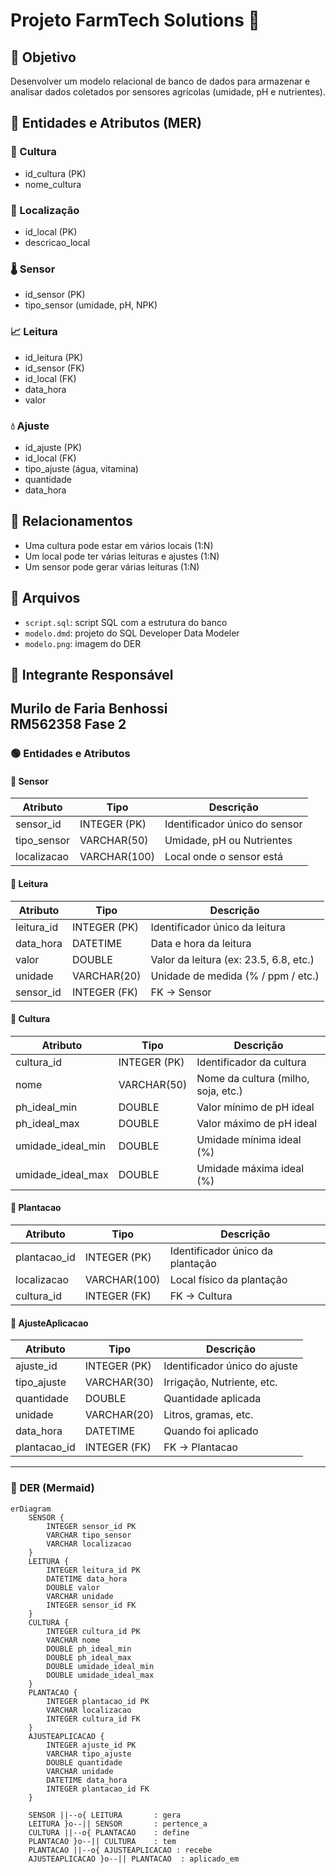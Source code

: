 # Projeto FarmTech Solutions 🌾

## 🌱 Objetivo
Desenvolver um modelo relacional de banco de dados para armazenar e analisar dados coletados por sensores agrícolas (umidade, pH e nutrientes).

## 🧠 Entidades e Atributos (MER)

### 🌾 Cultura
- id_cultura (PK)
- nome_cultura

### 📍 Localização
- id_local (PK)
- descricao_local

### 🌡️ Sensor
- id_sensor (PK)
- tipo_sensor (umidade, pH, NPK)

### 📈 Leitura
- id_leitura (PK)
- id_sensor (FK)
- id_local (FK)
- data_hora
- valor

### 💧 Ajuste
- id_ajuste (PK)
- id_local (FK)
- tipo_ajuste (água, vitamina)
- quantidade
- data_hora

## 🔗 Relacionamentos
- Uma cultura pode estar em vários locais (1:N)
- Um local pode ter várias leituras e ajustes (1:N)
- Um sensor pode gerar várias leituras (1:N)

## 📂 Arquivos
- `script.sql`: script SQL com a estrutura do banco
- `modelo.dmd`: projeto do SQL Developer Data Modeler
- `modelo.png`: imagem do DER

## 👤 Integrante Responsável
Murilo de Faria Benhossi  
RM562358 
Fase 2
---

### 🟢 Entidades e Atributos

#### 📍 Sensor
| Atributo     | Tipo            | Descrição                       |
|--------------|-----------------|---------------------------------|
| sensor_id    | INTEGER (PK)    | Identificador único do sensor   |
| tipo_sensor  | VARCHAR(50)     | Umidade, pH ou Nutrientes       |
| localizacao  | VARCHAR(100)    | Local onde o sensor está        |

#### 📍 Leitura
| Atributo     | Tipo            | Descrição                                |
|--------------|-----------------|------------------------------------------|
| leitura_id   | INTEGER (PK)    | Identificador único da leitura           |
| data_hora    | DATETIME        | Data e hora da leitura                   |
| valor        | DOUBLE          | Valor da leitura (ex: 23.5, 6.8, etc.)   |
| unidade      | VARCHAR(20)     | Unidade de medida (% / ppm / etc.)       |
| sensor_id    | INTEGER (FK)    | FK → Sensor                              |

#### 📍 Cultura
| Atributo            | Tipo            | Descrição                           |
|---------------------|-----------------|-------------------------------------|
| cultura_id          | INTEGER (PK)    | Identificador da cultura            |
| nome                | VARCHAR(50)     | Nome da cultura (milho, soja, etc.)|
| ph_ideal_min        | DOUBLE          | Valor mínimo de pH ideal            |
| ph_ideal_max        | DOUBLE          | Valor máximo de pH ideal            |
| umidade_ideal_min   | DOUBLE          | Umidade mínima ideal (%)            |
| umidade_ideal_max   | DOUBLE          | Umidade máxima ideal (%)            |

#### 📍 Plantacao
| Atributo       | Tipo            | Descrição                          |
|----------------|-----------------|------------------------------------|
| plantacao_id   | INTEGER (PK)    | Identificador único da plantação   |
| localizacao    | VARCHAR(100)    | Local físico da plantação          |
| cultura_id     | INTEGER (FK)    | FK → Cultura                       |

#### 📍 AjusteAplicacao
| Atributo     | Tipo            | Descrição                              |
|--------------|-----------------|----------------------------------------|
| ajuste_id    | INTEGER (PK)    | Identificador único do ajuste          |
| tipo_ajuste  | VARCHAR(30)     | Irrigação, Nutriente, etc.             |
| quantidade   | DOUBLE          | Quantidade aplicada                   |
| unidade      | VARCHAR(20)     | Litros, gramas, etc.                   |
| data_hora    | DATETIME        | Quando foi aplicado                   |
| plantacao_id | INTEGER (FK)    | FK → Plantacao                        |

---

### 🔗 DER (Mermaid)

```mermaid
erDiagram
    SENSOR {
        INTEGER sensor_id PK
        VARCHAR tipo_sensor
        VARCHAR localizacao
    }
    LEITURA {
        INTEGER leitura_id PK
        DATETIME data_hora
        DOUBLE valor
        VARCHAR unidade
        INTEGER sensor_id FK
    }
    CULTURA {
        INTEGER cultura_id PK
        VARCHAR nome
        DOUBLE ph_ideal_min
        DOUBLE ph_ideal_max
        DOUBLE umidade_ideal_min
        DOUBLE umidade_ideal_max
    }
    PLANTACAO {
        INTEGER plantacao_id PK
        VARCHAR localizacao
        INTEGER cultura_id FK
    }
    AJUSTEAPLICACAO {
        INTEGER ajuste_id PK
        VARCHAR tipo_ajuste
        DOUBLE quantidade
        VARCHAR unidade
        DATETIME data_hora
        INTEGER plantacao_id FK
    }

    SENSOR ||--o{ LEITURA       : gera
    LEITURA }o--|| SENSOR       : pertence_a
    CULTURA ||--o{ PLANTACAO    : define
    PLANTACAO }o--|| CULTURA    : tem
    PLANTACAO ||--o{ AJUSTEAPLICACAO : recebe
    AJUSTEAPLICACAO }o--|| PLANTACAO  : aplicado_em

